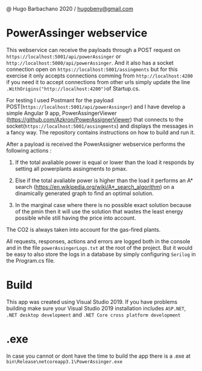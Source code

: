@ Hugo Barbachano 2020 / hugobeny@gmail.com

# PowerAssinger webservice

This webservice can receive the payloads through a POST request on `https://localhost:5001/api/powerAssinger` or `http://localhost:5000/api/powerAssinger`. And it also has a socket connection open on `https://localhost:5001/assingments` but for this exercise it only accepts connections comming from `http://localhost:4200` if you need it to accept connections from other urls simply update the line `.WithOrigins("http://localhost:4200")`of Startup.cs.

For testing I used Postmant for the payload POST(`https://localhost:5001/api/powerAssinger`) and I have develop a simple Angular 9 app, PowerAssingerViewer (https://github.com/Azkron/PowerAssignerViewer) that connects to the socket(`https://localhost:5001/assingments`) and displays the messages in a fancy way. The repository contains instructions on how to build and run it. 

After a payload is received the PowerAssigner webservice performs the following actions :
	
1. If the total avaliable power is equal or lower than the load it responds by setting all powerplants assingments to pmax.
	
2. Else if the total avaliable power is higher than the load it performs an A* search (https://en.wikipedia.org/wiki/A*_search_algorithm) on a dinamically generated graph to find an optimal solution.
	
3. In the marginal case where there is no possible exact solution because of the pmin then it will use the solution that wastes the least energy possible while still having the price into account.

The CO2 is always taken into account for the gas-fired plants.

All requests, responses, actions and errors are logged both in the console and in the file `powerAssingerLogs.txt` at the root of the project. But it would be easy to also store the logs in a database by simply configuring `Serilog` in the Program.cs file.

# Build
This app was created using Visual Studio 2019. If you have problems building make sure your Visual Studio 2019 installation includes `ASP.NET`, `.NET desktop development` and `.NET Core cross platform development`

# .exe
In case you cannot or dont have the time to build the app there is a .exe at `bin\Release\netcoreapp3.1\PowerAssinger.exe`
